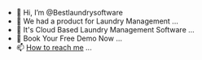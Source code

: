 - 👋 Hi, I’m @Bestlaundrysoftware
- 👀 We had a product for Laundry Management ...
- 🌱 It's Cloud Based Laundry Management Software ...
- 💞️ Book Your Free Demo Now ...
- 📫 [How to reach me](https://bestlaundrysoftware.com/freedemo) ...

<!---
Bestlaundrysoftware/Bestlaundrysoftware is a ✨ special ✨ repository because its `README.md` (this file) appears on your GitHub profile.
You can click the Preview link to take a look at your changes.
--->
